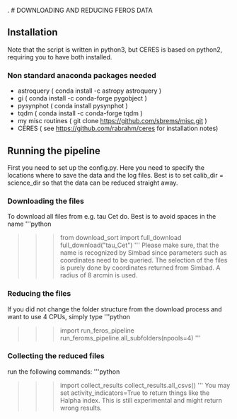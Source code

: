 . # DOWNLOADING AND REDUCING FEROS DATA
## Installation
Note that the script is written in python3, but CERES is based on python2,
requiring you to have both installed.

### Non standard anaconda packages needed

* astroquery   ( conda install -c astropy astroquery )
* gi           ( conda install -c conda-forge pygobject )
* pysynphot    ( conda install pysynphot )
* tqdm         (  conda install -c conda-forge tqdm )
* my misc routines ( git clone https://github.com/sbrems/misc.git )
* CERES ( see https://github.com/rabrahm/ceres for installation notes)

## Running the pipeline
First you need to set up the config.py. Here you need to specify the locations
where to save the data and the log files. Best is to set calib_dir = science_dir
so that the data can be reduced straight away.
### Downloading the files
To download all files from e.g. tau Cet do. Best is to avoid spaces in the name
'''python
>>> from download_sort import full_download
>>> full_download("tau_Cet")
'''
Please make sure, that the name is recognized by Simbad since parameters such
as coordinates need to be queried. The selection of the files is purely done
by coordinates returned from Simbad. A radius of 8 arcmin is used.

### Reducing the files
If you did not change the folder structure from the download process and want
to use 4 CPUs, simply type
'''python
>>> import run_feros_pipeline
>>> run_feroms_pipeline.all_subfolders(npools=4)
'''
### Collecting the reduced files
run the following commands:
'''python
>>> import collect_results
>>> collect_results.all_csvs()
'''
You may set activity_indicators=True to return things like the Halpha index.
This is still experimental and might return wrong results.
